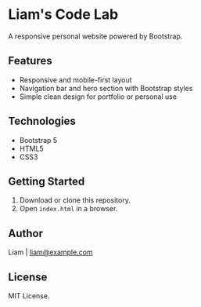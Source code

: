 
# Liam's Code Lab

A responsive personal website powered by Bootstrap.

## Features

- Responsive and mobile-first layout
- Navigation bar and hero section with Bootstrap styles
- Simple clean design for portfolio or personal use

## Technologies

- Bootstrap 5
- HTML5
- CSS3

## Getting Started

1. Download or clone this repository.
2. Open `index.html` in a browser.

## Author

Liam | liam@example.com

## License

MIT License.
